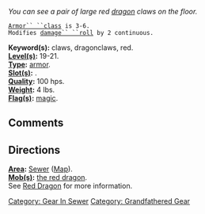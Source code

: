 *You can see a pair of large red [dragon](Dragons.md "wikilink") claws
on the floor.*

[`Armor`` ``class`](Armor_Values.md "wikilink")` is 3-6.`  
`Modifies `[`damage`` ``roll`](Damage_Roll.md "wikilink")` by 2 continuous.`

**Keyword(s):** claws, dragonclaws, red.  
**[Level(s)](Object_Level.md "wikilink"):** 19-21.  
**[Type](:Category:_Object_Types.md "wikilink"):**
[armor](:Category:_Armor.md "wikilink").  
**[Slot(s)](Object_Slots.md "wikilink"):** <worn on hands>.  
**[Quality](Object_Quality.md "wikilink"):** 100 hps.  
**[Weight](Object_Weight.md "wikilink"):** 4 lbs.  
**[Flag(s)](:Category:_Object_Flags.md "wikilink"):**
[magic](Magic_Flag.md "wikilink").  

## Comments

## Directions

**[Area](:Category:_Areas.md "wikilink"):**
[Sewer](:Category:_Sewer.md "wikilink")
([Map](Sewer_Map.md "wikilink")).  
**[Mob(s)](:Category:_Mobs.md "wikilink"):** [the red
dragon](Red_Dragon.md "wikilink").  
See [Red Dragon](Red_Dragon.md "wikilink") for more information.

[Category: Gear In Sewer](Category:_Gear_In_Sewer "wikilink") [Category:
Grandfathered Gear](Category:_Grandfathered_Gear "wikilink")
